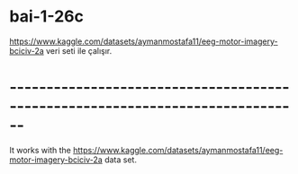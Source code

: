 # bai-1-26c

https://www.kaggle.com/datasets/aymanmostafa11/eeg-motor-imagery-bciciv-2a veri seti ile çalışır.
# ------------------------------------------------------------------------------
It works with the https://www.kaggle.com/datasets/aymanmostafa11/eeg-motor-imagery-bciciv-2a data set.

